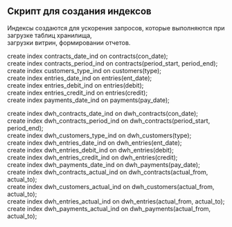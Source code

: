 ## Скрипт для создания индексов ##

Индексы создаются для ускорения запросов, которые выполняются при загрузке таблиц хранилища,  
загрузки витрин, формировании отчетов.  

create index contracts_date_ind on contracts(con_date);  
create index contracts_period_ind on contracts(period_start, period_end);  
create index customers_type_ind on customers(type);  
create index entries_date_ind on entries(ent_date);  
create index entries_debit_ind on entries(debit);  
create index entries_credit_ind on entries(credit);  
create index payments_date_ind on payments(pay_date);  
  
create index dwh_contracts_date_ind on dwh_contracts(con_date);  
create index dwh_contracts_period_ind on dwh_contracts(period_start, period_end);  
create index dwh_customers_type_ind on dwh_customers(type);  
create index dwh_entries_date_ind on dwh_entries(ent_date);  
create index dwh_entries_debit_ind on dwh_entries(debit);  
create index dwh_entries_credit_ind on dwh_entries(credit);  
create index dwh_payments_date_ind on dwh_payments(pay_date);  
create index dwh_contracts_actual_ind on dwh_contracts(actual_from, actual_to);  
create index dwh_customers_actual_ind on dwh_customers(actual_from, actual_to);  
create index dwh_entries_actual_ind on dwh_entries(actual_from, actual_to);  
create index dwh_payments_actual_ind on dwh_payments(actual_from, actual_to);  
  
